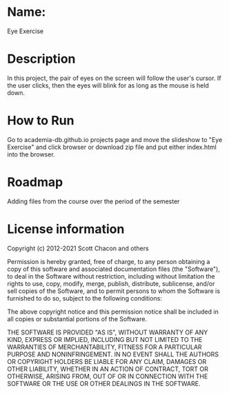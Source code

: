 # Name:
Eye Exercise

# Description
In this project, the pair of eyes on the screen will follow the user's cursor. If the user clicks, then the eyes will blink for as long as the mouse is held down.

# How to Run
Go to academia-db.github.io projects page and move the slideshow to "Eye Exercise" and click browser or download zip file and put either index.html into the browser.

# Roadmap
Adding files from the course over the period of the semester

# License information
Copyright (c) 2012-2021 Scott Chacon and others

Permission is hereby granted, free of charge, to any person obtaining
a copy of this software and associated documentation files (the
"Software"), to deal in the Software without restriction, including
without limitation the rights to use, copy, modify, merge, publish,
distribute, sublicense, and/or sell copies of the Software, and to
permit persons to whom the Software is furnished to do so, subject to
the following conditions:

The above copyright notice and this permission notice shall be
included in all copies or substantial portions of the Software.

THE SOFTWARE IS PROVIDED "AS IS", WITHOUT WARRANTY OF ANY KIND,
EXPRESS OR IMPLIED, INCLUDING BUT NOT LIMITED TO THE WARRANTIES OF
MERCHANTABILITY, FITNESS FOR A PARTICULAR PURPOSE AND
NONINFRINGEMENT. IN NO EVENT SHALL THE AUTHORS OR COPYRIGHT HOLDERS BE
LIABLE FOR ANY CLAIM, DAMAGES OR OTHER LIABILITY, WHETHER IN AN ACTION
OF CONTRACT, TORT OR OTHERWISE, ARISING FROM, OUT OF OR IN CONNECTION
WITH THE SOFTWARE OR THE USE OR OTHER DEALINGS IN THE SOFTWARE.
